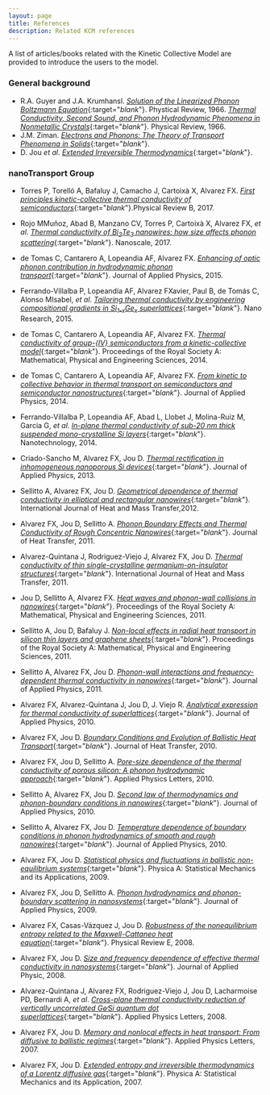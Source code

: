 ```yaml
---
layout: page
title: References 
description: Related KCM references 
---
```


A list of articles/books related with the Kinetic Collective Model are provided to introduce the users to the model.

### General background

- R.A. Guyer and J.A. Krumhansl. [<i>Solution of the Linearized Phonon Boltzmann Equation</i>](https://journals.aps.org/pr/abstract/10.1103/PhysRev.148.766){:target="_blank_"}. Phystical Review, 1966. [<i>Thermal Conductivity, Second Sound, and Phonon Hydrodynamic Phenomena in Nonmetallic Crystals</i>](https://journals.aps.org/pr/abstract/10.1103/PhysRev.148.778){:target="_blank_"}. Physical Review, 1966. 
- J.M. Ziman. [<i>Electrons and Phonons: The Theory of Transport Phenomena in Solids</i>](http://www.oxfordscholarship.com/view/10.1093/acprof:oso/9780198507796.001.0001/acprof-9780198507796){:target="_blank_"}.
- D. Jou <i>et al</i>. [<i>Extended Irreversible Thermodynamics</i>](http://www.springer.com/in/book/9789048130733){:target="_blank_"}. 

### nanoTransport Group

- Torres P, Torelló A, Bafaluy J, Camacho J, Cartoixà X, Alvarez FX. [<i>First principles kinetic-collective thermal conductivity of semiconductors</i>](https://link.aps.org/doi/10.1103/PhysRevB.95.165407){:target="_blank_"}.Physical Review B, 2017.
- Rojo MMuñoz, Abad B, Manzano CV, Torres P, Cartoixà X, Alvarez FX, <i>et al</i>. [<i>Thermal conductivity of Bi<sub>2</sub>Te<sub>3</sub> nanowires: how size affects phonon scattering</i>](https://doi.org/10.1039/c7nr02173a){:target="_blank_"}. Nanoscale, 2017.
- de Tomas C, Cantarero A, Lopeandia AF, Alvarez FX. [<i>Enhancing of optic phonon contribution in hydrodynamic phonon transport</i>](https://doi.org/10.1063%2F1.4932034){:target="_blank_"}. Journal of Applied Physics, 2015.
- Ferrando-Villalba P, Lopeandía AF, Alvarez FXavier, Paul B, de Tomás C, Alonso MIsabel, <i>et al</i>. [<i>Tailoring thermal conductivity by engineering compositional gradients in Si<sub>1-x</sub>Ge<sub>x</sub> superlattices</i>](https://doi.org/10.1007/s12274-015-0788-9){:target="_blank_"}. Nano Research, 2015.
- de Tomas C, Cantarero A, Lopeandia AF, Alvarez FX. [<i>Thermal conductivity of group-{IV} semiconductors from a kinetic-collective model</i>](https://doi.org/10.1098/rspa.2014.0371){:target="_blank_"}. Proceedings of the Royal Society A: Mathematical, Physical and Engineering Sciences, 2014.
- de Tomas C, Cantarero A, Lopeandia AF, Alvarez FX. [<i>From kinetic to collective behavior in thermal transport on semiconductors and semiconductor nanostructures</i>](https://doi.org/10.1063%2F1.4871672){:target="_blank_"}. Journal of Applied Physics, 2014.
- Ferrando-Villalba P, Lopeandia AF, Abad L, Llobet J, Molina-Ruiz M, Garcia G, <i>et al</i>. [<i>In-plane thermal conductivity of sub-20 nm thick suspended mono-crystalline Si layers</i>](https://doi.org/10.1088/0957-4484/25/18/185402){:target="_blank_"}. Nanotechnology, 2014.
- Criado-Sancho M, Alvarez FX, Jou D. [<i>Thermal rectification in inhomogeneous nanoporous Si devices</i>](https://doi.org/10.1063/1.4816685){:target="_blank_"}. Journal of Applied Physics, 2013.

- Sellitto A, Alvarez FX, Jou D. [<i>Geometrical dependence of thermal conductivity in elliptical and rectangular nanowires</i>](https://doi.org/10.1016/j.ijheatmasstransfer.2012.02.045){:target="_blank_"}. International Journal of Heat and Mass Transfer,2012.
- Alvarez FX, Jou D, Sellitto A. [<i>Phonon Boundary Effects and Thermal Conductivity of Rough Concentric Nanowires</i>](https://doi.org/10.1115/1.4002439){:target="_blank_"}. Journal of Heat Transfer, 2011. 
- Alvarez-Quintana J, Rodriguez-Viejo J, Alvarez FX, Jou D. [<i>Thermal conductivity of thin single-crystalline germanium-on-insulator structures</i>](https://doi.org/10.1016/j.ijheatmasstransfer.2011.01.006){:target="_blank_"}. International Journal of Heat and Mass Transfer, 2011.
- Jou D, Sellitto A, Alvarez FX. [<i>Heat waves and phonon-wall collisions in nanowires</i>](https://doi.org/10.1098/rspa.2010.0645){:target="_blank_"}. Proceedings of the Royal Society A: Mathematical, Physical and Engineering Sciences, 2011. 
- Sellitto A, Jou D, Bafaluy J. [<i>Non-local effects in radial heat transport in silicon thin layers and graphene sheets</i>](https://doi.org/10.1098/rspa.2011.0584){:target="_blank_"}. Proceedings of the Royal Society A: Mathematical, Physical and Engineering Sciences, 2011. 
- Sellitto A, Alvarez FX, Jou D. [<i>Phonon-wall interactions and frequency-dependent thermal conductivity in nanowires</i>](https://doi.org/10.1063/1.3565138){:target="_blank_"}. Journal of Applied Physics, 2011. 
- Alvarez FX, Alvarez-Quintana J, Jou D, J. Viejo R. [<i>Analytical expression for thermal conductivity of superlattices</i>](https://doi.org/10.1063/1.3386464){:target="_blank_"}. Journal of Applied Physics, 2010.
- Alvarez FX, Jou D. [<i>Boundary Conditions and Evolution of Ballistic Heat Transport</i>](https://doi.org/10.1115/1.3156785){:target="_blank_"}. Journal of Heat Transfer, 2010.
- Alvarez FX, Jou D, Sellitto A. [<i>Pore-size dependence of the thermal conductivity of porous silicon: A phonon hydrodynamic approach</i>](https://doi.org/10.1063/1.3462936){:target="_blank_"}. Applied Physics Letters, 2010.
- Sellitto A, Alvarez FX, Jou D. [<i>Second law of thermodynamics and phonon-boundary conditions in nanowires</i>](https://doi.org/10.1063/1.3309477){:target="_blank_"}. Journal of Applied Physics, 2010.
- Sellitto A, Alvarez FX, Jou D. [<i>Temperature dependence of boundary conditions in phonon hydrodynamics of smooth and rough nanowires</i>]( https://doi.org/10.1063/1.3431348){:target="_blank_"}. Journal of Applied Physics, 2010.
- Alvarez FX, Jou D. [<i>Statistical physics and fluctuations in ballistic non-equilibrium systems</i>](https://doi.org/10.1016/j.physa.2009.02.030){:target="_blank_"}. Physica A: Statistical Mechanics and its Applications, 2009.
- Alvarez FX, Jou D, Sellitto A. [<i>Phonon hydrodynamics and phonon-boundary scattering in nanosystems</i>](https://doi.org/10.1063/1.3056136){:target="_blank_"}. Journal of Applied Physics, 2009.
- Alvarez FX, Casas-Vázquez J, Jou D. [<i>Robustness of the nonequilibrium entropy related to the Maxwell-Cattaneo heat equation</i>](https://doi.org/10.1103/physreve.77.031110){:target="_blank_"}. Physical Review E, 2008.
- Alvarez FX, Jou D. [<i>Size and frequency dependence of effective thermal conductivity in nanosystems</i>](https://doi.org/10.1063/1.2913057){:target="_blank_"}. Journal of Applied Physic, 2008.
- Alvarez-Quintana J, Alvarez FX, Rodriguez-Viejo J, Jou D, Lacharmoise PD, Bernardi A, <i>et al</i>. [<i>Cross-plane thermal conductivity reduction of vertically uncorrelated Ge∕Si quantum dot superlattices</i>](https://doi.org/10.1063/1.2957038){:target="_blank_"}. Applied Physics Letters, 2008.
- Alvarez FX, Jou D. [<i>Memory and nonlocal effects in heat transport: From diffusive to ballistic regimes</i>](https://doi.org/10.1063/1.2645110){:target="_blank_"}. Applied Physics Letters, 2007.
- Alvarez FX, Jou D. [<i>Extended entropy and irreversible thermodynamics of a Lorentz diffusive gas</i>](https://doi.org/10.1016/j.physa.2006.09.030){:target="_blank_"}. Physica A: Statistical Mechanics and its Application, 2007.

